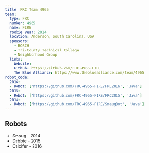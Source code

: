 ```yaml
---
title: FRC Team 4965
team:
  type: FRC
  number: 4965
  name: FIRE
  rookie_year: 2014
  location: Anderson, South Carolina, USA
  sponsors:
    - BOSCH
    - Tri-County Technical College
    - Neighborhood Group
  links:
    Website:
    Github: https://github.com/FRC-4965-FIRE
    The Blue Alliance: https://www.thebluealliance.com/team/4965
robot_code:
  2016: 
  - Robot: ['https://github.com/FRC-4965-FIRE/FRC2016', 'Java']
  2015:
  - Robot: ['https://github.com/FRC-4965-FIRE/FRC2015', 'Java']
  2014:
  - Robot: ['https://github.com/FRC-4965-FIRE/SmaugBot', 'Java']
---
```


## Robots

- Smaug - 2014
- Debbie - 2015
- Calcifer - 2016

